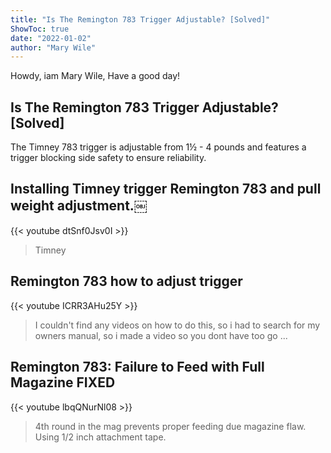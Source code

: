 ```yaml
---
title: "Is The Remington 783 Trigger Adjustable? [Solved]"
ShowToc: true 
date: "2022-01-02"
author: "Mary Wile" 
---
```


Howdy, iam Mary Wile, Have a good day!
## Is The Remington 783 Trigger Adjustable? [Solved]
 The Timney 783 trigger is adjustable from 1½ - 4 pounds and features a trigger blocking side safety to ensure reliability.

## Installing Timney trigger Remington 783 and pull weight adjustment.￼
{{< youtube dtSnf0Jsv0I >}}
>Timney 

## Remington 783 how to adjust trigger
{{< youtube ICRR3AHu25Y >}}
>I couldn't find any videos on how to do this, so i had to search for my owners manual, so i made a video so you dont have too go ...

## Remington 783: Failure to Feed with Full Magazine FIXED
{{< youtube lbqQNurNl08 >}}
>4th round in the mag prevents proper feeding due magazine flaw. Using 1/2 inch attachment tape.

